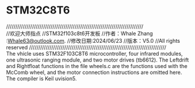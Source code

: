 # STM32C8T6
//////////////////////////////////////////////////////////////////////////	 
//欢迎大师指点
//STM32f103c8t6开发板
//作者：Whale Zhang :Whale63@outlook.com.
//修改日期:2024/06/23
//版本：V5.0
//All rights reserved
//////////////////////////////////////////////////////////////////////////	
The vhicle uses STM32F103C8T6 microcontroller, four infrared modules, one ultrasonic ranging module, and two motor drives (tb6612). The Leftdrift and Rightfloat functions in the file wheels.c are the  functions used with the McComb wheel, and the motor connection instructions are omitted here. The compiler is Keil uvision5. 
